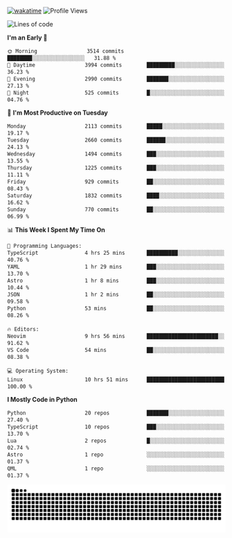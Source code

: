 [![wakatime](https://wakatime.com/badge/user/b920b284-3cde-4cd4-b72e-f7f22d050b16.svg)](https://wakatime.com/@b920b284-3cde-4cd4-b72e-f7f22d050b16)
![Profile Views](http://img.shields.io/badge/Profile%20Views-4586-blue)
<!--START_SECTION:waka-->
![Lines of code](https://img.shields.io/badge/From%20Hello%20World%20I%27ve%20Written-10.6%20million%20lines%20of%20code-blue)

**I'm an Early 🐤** 

```text
🌞 Morning                3514 commits        ████████░░░░░░░░░░░░░░░░░   31.88 % 
🌆 Daytime                3994 commits        █████████░░░░░░░░░░░░░░░░   36.23 % 
🌃 Evening                2990 commits        ███████░░░░░░░░░░░░░░░░░░   27.13 % 
🌙 Night                  525 commits         █░░░░░░░░░░░░░░░░░░░░░░░░   04.76 % 
```
📅 **I'm Most Productive on Tuesday** 

```text
Monday                   2113 commits        █████░░░░░░░░░░░░░░░░░░░░   19.17 % 
Tuesday                  2660 commits        ██████░░░░░░░░░░░░░░░░░░░   24.13 % 
Wednesday                1494 commits        ███░░░░░░░░░░░░░░░░░░░░░░   13.55 % 
Thursday                 1225 commits        ███░░░░░░░░░░░░░░░░░░░░░░   11.11 % 
Friday                   929 commits         ██░░░░░░░░░░░░░░░░░░░░░░░   08.43 % 
Saturday                 1832 commits        ████░░░░░░░░░░░░░░░░░░░░░   16.62 % 
Sunday                   770 commits         ██░░░░░░░░░░░░░░░░░░░░░░░   06.99 % 
```


📊 **This Week I Spent My Time On** 

```text
💬 Programming Languages: 
TypeScript               4 hrs 25 mins       ██████████░░░░░░░░░░░░░░░   40.76 % 
YAML                     1 hr 29 mins        ███░░░░░░░░░░░░░░░░░░░░░░   13.70 % 
Astro                    1 hr 8 mins         ███░░░░░░░░░░░░░░░░░░░░░░   10.44 % 
JSON                     1 hr 2 mins         ██░░░░░░░░░░░░░░░░░░░░░░░   09.58 % 
Python                   53 mins             ██░░░░░░░░░░░░░░░░░░░░░░░   08.26 % 

🔥 Editors: 
Neovim                   9 hrs 56 mins       ███████████████████████░░   91.62 % 
VS Code                  54 mins             ██░░░░░░░░░░░░░░░░░░░░░░░   08.38 % 

💻 Operating System: 
Linux                    10 hrs 51 mins      █████████████████████████   100.00 % 
```

**I Mostly Code in Python** 

```text
Python                   20 repos            ███████░░░░░░░░░░░░░░░░░░   27.40 % 
TypeScript               10 repos            ███░░░░░░░░░░░░░░░░░░░░░░   13.70 % 
Lua                      2 repos             █░░░░░░░░░░░░░░░░░░░░░░░░   02.74 % 
Astro                    1 repo              ░░░░░░░░░░░░░░░░░░░░░░░░░   01.37 % 
QML                      1 repo              ░░░░░░░░░░░░░░░░░░░░░░░░░   01.37 % 
```




<!--END_SECTION:waka-->
![Snake animation](https://raw.githubusercontent.com/timmypidashev/timmypidashev/main/commits.svg)

